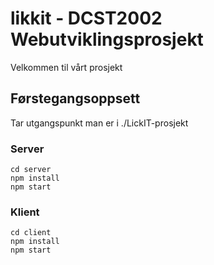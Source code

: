 # likkit - DCST2002 Webutviklingsprosjekt
Velkommen til vårt prosjekt
## Førstegangsoppsett
Tar utgangspunkt man er i ./LickIT-prosjekt
### Server
```
cd server
npm install
npm start
```
### Klient
```
cd client
npm install
npm start
```
